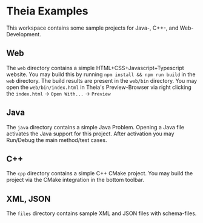 # Theia Examples

This workspace contains some sample projects for Java-, C++-, and Web-Development.

## Web

The `web` directory contains a simple HTML+CSS+Javascript+Typescript website. You may build this by running `npm install && npm run build` in the `web` directory. The build results are present in the `web/bin` directory. You may open the `web/bin/index.html` in Theia's Preview-Browser via right clicking the `index.html` -> `Open With...` -> `Preview`

## Java

The `java` directory contains a simple Java Problem. Opening a Java file activates the Java support for this project. After activation you may Run/Debug the main method/test cases.

## C++

The `cpp` directory contains a simple C++ CMake project. You may build the project via the CMake integration in the bottom toolbar.

## XML, JSON

The `files` directory contains sample XML and JSON files with schema-files.
